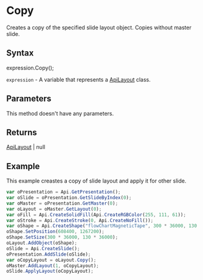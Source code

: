 # Copy

Creates a copy of the specified slide layout object.
Copies without master slide.

## Syntax

expression.Copy();

`expression` - A variable that represents a [ApiLayout](../ApiLayout.md) class.

## Parameters

This method doesn't have any parameters.

## Returns

[ApiLayout](../../ApiLayout/ApiLayout.md) | null

## Example

This example creastes a copy of slide layout and apply it for other slide.

```javascript
var oPresentation = Api.GetPresentation();
var oSlide = oPresentation.GetSlideByIndex(0);
var oMaster = oPresentation.GetMaster(0);
var oLayout = oMaster.GetLayout(0);
var oFill = Api.CreateSolidFill(Api.CreateRGBColor(255, 111, 61));
var oStroke = Api.CreateStroke(0, Api.CreateNoFill());
var oShape = Api.CreateShape("flowChartMagneticTape", 300 * 36000, 130 * 36000, oFill, oStroke);
oShape.SetPosition(608400, 1267200);
oShape.SetSize(300 * 36000, 130 * 36000);
oLayout.AddObject(oShape);
oSlide = Api.CreateSlide();
oPresentation.AddSlide(oSlide);
var oCopyLayout = oLayout.Copy();
oMaster.AddLayout(1, oCopyLayout);
oSlide.ApplyLayout(oCopyLayout);
```
